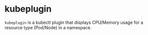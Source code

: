 # kubeplugin
`kubeplugin` is a kubectl plugin that displays CPU/Memory usage for a resource type (Pod/Node) in a namespace.
